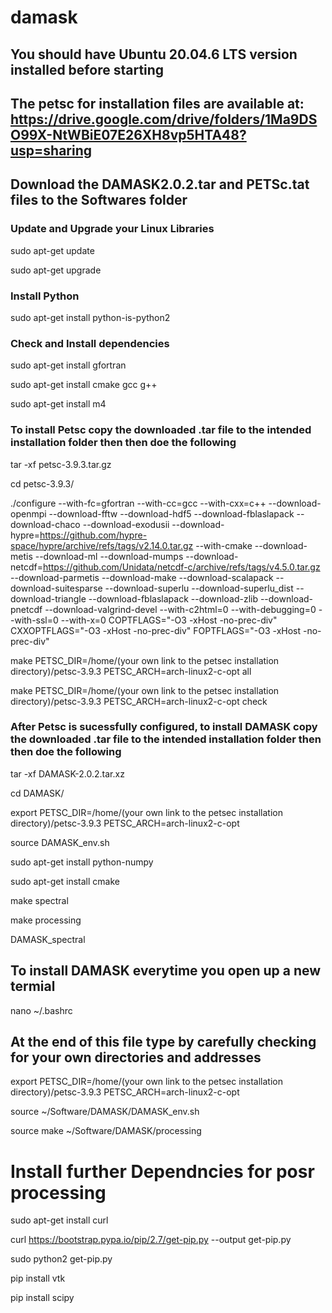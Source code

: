 # damask  

## You should have Ubuntu 20.04.6 LTS version installed before starting

## The petsc for installation files are available at: https://drive.google.com/drive/folders/1Ma9DSO99X-NtWBiE07E26XH8vp5HTA48?usp=sharing  

## Download the DAMASK2.0.2.tar and PETSc.tat files to the Softwares folder  

### Update and Upgrade your Linux Libraries

sudo apt-get update  
  
sudo apt-get upgrade  

### Install Python

sudo apt-get install python-is-python2  

### Check and Install dependencies

sudo apt-get install gfortran  
  
sudo apt-get install cmake gcc g++

sudo apt-get install m4

### To install Petsc copy the downloaded .tar file to the intended installation folder then then doe the following

tar -xf petsc-3.9.3.tar.gz   
  
cd petsc-3.9.3/  
  
./configure --with-fc=gfortran --with-cc=gcc --with-cxx=c++ --download-openmpi --download-fftw --download-hdf5 --download-fblaslapack --download-chaco --download-exodusii --download-hypre=https://github.com/hypre-space/hypre/archive/refs/tags/v2.14.0.tar.gz --with-cmake --download-metis --download-ml --download-mumps --download-netcdf=https://github.com/Unidata/netcdf-c/archive/refs/tags/v4.5.0.tar.gz --download-parmetis --download-make --download-scalapack --download-suitesparse --download-superlu --download-superlu_dist --download-triangle --download-fblaslapack --download-zlib --download-pnetcdf --download-valgrind-devel --with-c2html=0 --with-debugging=0 --with-ssl=0 --with-x=0 COPTFLAGS="-O3 -xHost -no-prec-div" CXXOPTFLAGS="-O3 -xHost -no-prec-div" FOPTFLAGS="-O3 -xHost -no-prec-div"   
  
make PETSC_DIR=/home/(your own link to the petsec installation directory)/petsc-3.9.3 PETSC_ARCH=arch-linux2-c-opt all   
  
make PETSC_DIR=/home/(your own link to the petsec installation directory)/petsc-3.9.3 PETSC_ARCH=arch-linux2-c-opt check  

### After Petsc is sucessfully configured, to install DAMASK copy the downloaded .tar file to the intended installation folder then then doe the following

tar -xf DAMASK-2.0.2.tar.xz   
  
cd DAMASK/  
  
export  PETSC_DIR=/home/(your own link to the petsec installation directory)/petsc-3.9.3 PETSC_ARCH=arch-linux2-c-opt   
  
source DAMASK_env.sh   
  
sudo apt-get install python-numpy  
  
sudo apt-get install cmake  
  
make spectral  
  
make processing  
  
DAMASK_spectral

## To install DAMASK everytime you open up a new termial

nano ~/.bashrc

## At the end of this file type by carefully checking for your own directories and addresses

export PETSC_DIR=/home/(your own link to the petsec installation directory)/petsc-3.9.3 PETSC_ARCH=arch-linux2-c-opt

source ~/Software/DAMASK/DAMASK_env.sh

source make ~/Software/DAMASK/processing

# Install further Dependncies for posr processing

sudo apt-get install curl

curl https://bootstrap.pypa.io/pip/2.7/get-pip.py --output get-pip.py

sudo python2 get-pip.py

pip install vtk

pip install scipy
